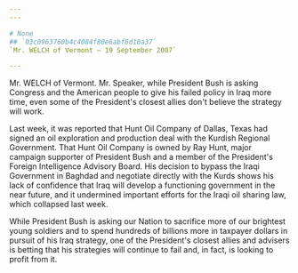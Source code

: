 ```yaml
---
---

# None
## `03c0963760b4c4084f80e6abf8d10a37`
`Mr. WELCH of Vermont — 19 September 2007`

---
```



Mr. WELCH of Vermont. Mr. Speaker, while President Bush is asking 
Congress and the American people to give his failed policy in Iraq more 
time, even some of the President's closest allies don't believe the 
strategy will work.

Last week, it was reported that Hunt Oil Company of Dallas, Texas had 
signed an oil exploration and production deal with the Kurdish Regional 
Government. That Hunt Oil Company is owned by Ray Hunt, major campaign 
supporter of President Bush and a member of the President's Foreign 
Intelligence Advisory Board. His decision to bypass the Iraqi 
Government in Baghdad and negotiate directly with the Kurds shows his 
lack of confidence that Iraq will develop a functioning government in 
the near future, and it undermined important efforts for the Iraqi oil 
sharing law, which collapsed last week.

While President Bush is asking our Nation to sacrifice more of our 
brightest young soldiers and to spend hundreds of billions more in 
taxpayer dollars in pursuit of his Iraq strategy, one of the 
President's closest allies and advisers is betting that his strategies 
will continue to fail and, in fact, is looking to profit from it.
